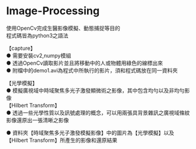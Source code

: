 # Image-Processing
使用OpenCv完成生醫影像模擬、動態捕捉等目的 <br/>
程式碼皆為python3之語法

【capture】<br/>
● 需要安裝cv2,numpy模組 <br/>
● 透過OpenCv讀取影片並且將移動中的人或物體用綠色的線標出來 <br/>
● 附檔中的demo1.avi為程式中所執行的影片，須和程式碼放在同一資料夾 <br/>



【光學模擬】<br/>
● 模擬廣視域中時域聚焦多光子激發顯微術之影像，其中包含均勻以及非均勻影像 <br/>
【Hilbert Transform】 <br/>
● 透過一些光學性質以及訊號處理的概念，可以用兩張具背景雜訊之廣視域條紋影像還原出一張清晰之影像 <br/>


● 資料夾【時域聚焦多光子激發模擬影像】中的圖片為【光學模擬】以及【Hilbert Transform】所產生的影像和還原結果 <br/>
